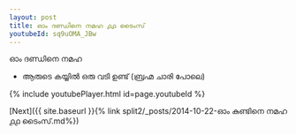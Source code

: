 ```yaml
---
layout: post
title: ഓം ദണ്ഡിനെ നമഹ ൧൧ ടൈംസ്
youtubeId: sq9uOMA_JBw
---
```

 
 
 ഓം ദണ്ഡിനെ നമഹ 
 
 -  ആരുടെ കയ്യിൽ ഒരു വടി ഉണ്ട് (ബ്രഹ്മ ചാരി പോലെ) 
 
  
 
  
 
 
 
 
 
 


{% include youtubePlayer.html id=page.youtubeId %}
 
[Next]({{ site.baseurl }}{% link  split2/_posts/2014-10-22-ഓം കുണ്ടിനെ നമഹ ൧൧ ടൈംസ്.md%})
 
